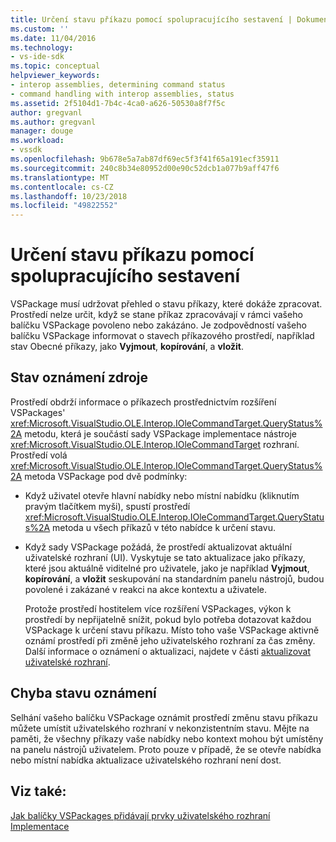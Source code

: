```yaml
---
title: Určení stavu příkazu pomocí spolupracujícího sestavení | Dokumentace Microsoftu
ms.custom: ''
ms.date: 11/04/2016
ms.technology:
- vs-ide-sdk
ms.topic: conceptual
helpviewer_keywords:
- interop assemblies, determining command status
- command handling with interop assemblies, status
ms.assetid: 2f5104d1-7b4c-4ca0-a626-50530a8f7f5c
author: gregvanl
ms.author: gregvanl
manager: douge
ms.workload:
- vssdk
ms.openlocfilehash: 9b678e5a7ab87df69ec5f3f41f65a191ecf35911
ms.sourcegitcommit: 240c8b34e80952d00e90c52dcb1a077b9aff47f6
ms.translationtype: MT
ms.contentlocale: cs-CZ
ms.lasthandoff: 10/23/2018
ms.locfileid: "49822552"
---
```

# <a name="determine-command-status-by-using-interop-assemblies"></a>Určení stavu příkazu pomocí spolupracujícího sestavení
VSPackage musí udržovat přehled o stavu příkazy, které dokáže zpracovat. Prostředí nelze určit, když se stane příkaz zpracovávají v rámci vašeho balíčku VSPackage povoleno nebo zakázáno. Je zodpovědností vašeho balíčku VSPackage informovat o stavech příkazového prostředí, například stav Obecné příkazy, jako **Vyjmout**, **kopírování**, a **vložit**.  
  
## <a name="status-notification-sources"></a>Stav oznámení zdroje  
 Prostředí obdrží informace o příkazech prostřednictvím rozšíření VSPackages' <xref:Microsoft.VisualStudio.OLE.Interop.IOleCommandTarget.QueryStatus%2A> metodu, která je součástí sady VSPackage implementace nástroje <xref:Microsoft.VisualStudio.OLE.Interop.IOleCommandTarget> rozhraní. Prostředí volá <xref:Microsoft.VisualStudio.OLE.Interop.IOleCommandTarget.QueryStatus%2A> metoda VSPackage pod dvě podmínky:  
  
- Když uživatel otevře hlavní nabídky nebo místní nabídku (kliknutím pravým tlačítkem myši), spustí prostředí <xref:Microsoft.VisualStudio.OLE.Interop.IOleCommandTarget.QueryStatus%2A> metoda u všech příkazů v této nabídce k určení stavu.  
  
- Když sady VSPackage požádá, že prostředí aktualizovat aktuální uživatelské rozhraní (UI). Vyskytuje se tato aktualizace jako příkazy, které jsou aktuálně viditelné pro uživatele, jako je například **Vyjmout**, **kopírování**, a **vložit** seskupování na standardním panelu nástrojů, budou povolené i zakázané v reakci na akce kontextu a uživatele.  
  
  Protože prostředí hostitelem více rozšíření VSPackages, výkon k prostředí by nepřijatelně snížit, pokud bylo potřeba dotazovat každou VSPackage k určení stavu příkazu. Místo toho vaše VSPackage aktivně oznámí prostředí při změně jeho uživatelského rozhraní za čas změny. Další informace o oznámení o aktualizaci, najdete v části [aktualizovat uživatelské rozhraní](../../extensibility/updating-the-user-interface.md).  
  
## <a name="status-notification-failure"></a>Chyba stavu oznámení  
 Selhání vašeho balíčku VSPackage oznámit prostředí změnu stavu příkazu můžete umístit uživatelského rozhraní v nekonzistentním stavu. Mějte na paměti, že všechny příkazy vaše nabídky nebo kontext mohou být umístěny na panelu nástrojů uživatelem. Proto pouze v případě, že se otevře nabídka nebo místní nabídka aktualizace uživatelského rozhraní není dost.  
  
## <a name="see-also"></a>Viz také:  
 [Jak balíčky VSPackages přidávají prvky uživatelského rozhraní](../../extensibility/internals/how-vspackages-add-user-interface-elements.md)   
 [Implementace](../../extensibility/internals/command-implementation.md)